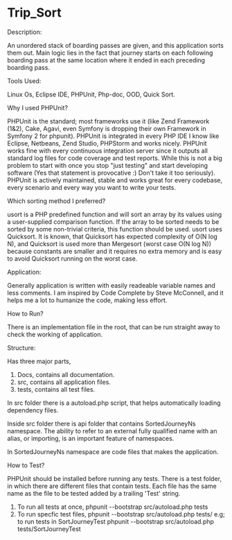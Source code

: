 Trip_Sort
=========

Description:

An unordered stack of boarding passes are given, and this application sorts them out. Main logic lies in the fact that journey starts on each following boarding pass at the same location where it ended in each preceding boarding pass. 

Tools Used:

Linux Os, 
Eclipse IDE,
PHPUnit, 
Php-doc, 
OOD, 
Quick Sort. 

Why I used PHPUnit? 

PHPUnit is the standard; most frameworks use it (like Zend Framework (1&2), Cake, Agavi, even Symfony is dropping their own Framework in Symfony 2 for phpunit). PHPUnit is integrated in every PHP IDE I know like Eclipse, Netbeans, Zend Studio, PHPStorm and works nicely. 
PHPUnit works fine with every continuous integration server since it outputs all standard log files for code coverage and test reports. While this is not a big problem to start with once you stop "just testing" and start developing software (Yes that statement is provocative :) Don't take it too seriously). PHPUnit is actively maintained, stable and works great for every codebase, every scenario and every way you want to write your tests.

Which sorting method I preferred?

usort is a PHP predefined function and will sort an array by its values using a user-supplied comparison function. If the array to be sorted needs to be sorted by some non-trivial criteria, this function should be used. usort uses Quicksort. It is known, that Quicksort has expected complexity of O(N log N), and Quicksort is used more than Mergesort (worst case O(N log N)) because constants are smaller and it requires no extra memory and is easy to avoid Quicksort running on the worst case.

Application:

Generally application is written with easily readeable variable names and less comments. I am inspired by Code Complete by Steve McConnell, and it 
helps me a lot to humanize the code, making less effort.

How to Run?

There is an implementation file in the root, that can be run straight away to check the working of application. 

Structure:

Has three major parts, 
1) Docs, contains all documentation.
2) src, contains all application files.
3) tests, contains all test files. 

In src folder there is a autoload.php script, that helps automatically loading dependency files. 

Inside src folder there is api folder that contains SortedJourneyNs namespace. The ability to refer to an external fully qualified name with an alias, or importing, is an important feature of namespaces. 

In SortedJourneyNs namespace are code files that makes the application. 

How to Test?

PHPUnit should be installed before running any tests.
There is a test folder, in which there are different files that contain tests. Each file has the same name as the file to be tested added by a 
trailing 'Test' string.  

1) To run all tests at once, 
	phpunit --bootstrap src/autoload.php tests
2) To run specfic test files, 
	phpunit --bootstrap src/autoload.php tests/<file-name>
	e.g; to run tests in SortJourneyTest 
	phpunit --bootstrap src/autoload.php tests/SortJourneyTest

